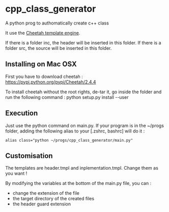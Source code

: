 # cpp_class_generator
A python prog to authomatically create c++ class

It use the [Cheetah template engine](http://www.cheetahtemplate.org/index.html).

If there is a folder inc, the header will be inserted in this folder.
If there is a folder src, the source will be inserted in this folder.

## Installing on Mac OSX
First you have to download cheetah :
https://pypi.python.org/pypi/Cheetah/2.4.4

To install cheetah without the root rights, de-tar it, go inside the folder and run the following command :
python setup.py install --user

## Execution
Just use the python command on main.py. If your program is in the ~/progs folder, adding the following alias to your [.zshrc, bashrc] will do it :
```
alias class="python ~/progs/cpp_class_generator/main.py"
```

## Customisation
The templates are header.tmpl and inplementation.tmpl. Change them as you want !

By modifying the variables at the bottom of the main.py file, you can :
* change the extension of the file
* the target directory of the created files
* the header guard extension
